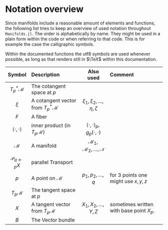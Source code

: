 # Notation overview

Since manifolds include a reasonable amount of elements and functions, the following list tries to keep an overview of used notation throughout `Manifolds.jl`.
The order is alphabetically by name.
They might be used in a plain form within the code or when referring to that code.
This is for example the case the calligraphic symbols.

Within the documented functions the utf8 symbols are used whenever possible,
as long as that renders still in $\TeX$ within this documentation.

| Symbol | Description | Also used | Comment |
|:--:|:-------------- |:--:|:--- |
| $T^*_p \mathcal M$ | The cotangent space at $p$ | | |
| $\xi$ | A cotangent vector from $T^*_p \mathcal M$ | $\xi_1, \xi_2,\ldots,\eta,\zeta$ | |
| $F$ | A fiber | |
| $\langle\cdot,\cdot\rangle$ | inner product (in $T_p \mathcal M$) | $\langle\cdot,\cdot\rangle_p, g_p(\cdot,\cdot)$ |
| $\mathcal M$ | A manifold | $\mathcal M_1, \mathcal M_2,\ldots,\mathcal N$ | |
| $\mathcal P_{q\gets p}X$ | parallel Transport |
| $p$ | A point on $\mathcal M$ | $p_1, p_2, \ldots,q$ | for 3 points one might use $x,y,z$ |
| $T_p \mathcal M$ | The tangent space at $p$ | | |
| $X$ | A tangent vector from $T_p \mathcal M$ | $X_1,X_2,\ldots,Y,Z$ | sometimes written with base point $X_p$. |
| $B$ | The Vector bundle | |
